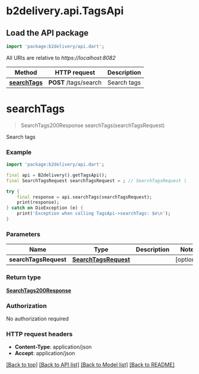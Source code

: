 # b2delivery.api.TagsApi

## Load the API package
```dart
import 'package:b2delivery/api.dart';
```

All URIs are relative to *https://localhost:8082*

Method | HTTP request | Description
------------- | ------------- | -------------
[**searchTags**](TagsApi.md#searchtags) | **POST** /tags/search | Search tags


# **searchTags**
> SearchTags200Response searchTags(searchTagsRequest)

Search tags

### Example
```dart
import 'package:b2delivery/api.dart';

final api = B2delivery().getTagsApi();
final SearchTagsRequest searchTagsRequest = ; // SearchTagsRequest | 

try {
    final response = api.searchTags(searchTagsRequest);
    print(response);
} catch on DioException (e) {
    print('Exception when calling TagsApi->searchTags: $e\n');
}
```

### Parameters

Name | Type | Description  | Notes
------------- | ------------- | ------------- | -------------
 **searchTagsRequest** | [**SearchTagsRequest**](SearchTagsRequest.md)|  | [optional] 

### Return type

[**SearchTags200Response**](SearchTags200Response.md)

### Authorization

No authorization required

### HTTP request headers

 - **Content-Type**: application/json
 - **Accept**: application/json

[[Back to top]](#) [[Back to API list]](../README.md#documentation-for-api-endpoints) [[Back to Model list]](../README.md#documentation-for-models) [[Back to README]](../README.md)

